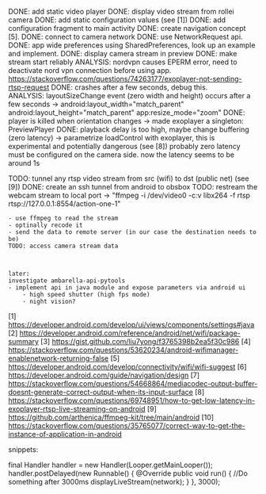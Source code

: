 DONE: add static video player
DONE: display video stream from rollei camera
    DONE: add static configuration values (see [1])
    DONE: add configuration fragment to main activity 
    DONE: create navigation concept [5].
    DONE: connect to camera network
    DONE: use NetworkRequest api.
    DONE: app wide preferences using SharedPreferences, look up an example and implement.
    DONE: display camera stream in preview
        DONE: make stream start reliably
            ANALYSIS: nordvpn causes EPERM error, need to deactivate nord vpn connection before using app.
            https://stackoverflow.com/questions/74263177/exoplayer-not-sending-rtsp-request
        DONE: crashes after a few seconds, debug this.        
            ANALYSIS: layoutSizeChange event (zero width and height) occurs after a few seconds
            ->
                android:layout_width="match_parent"
                android:layout_height="match_parent"
                app:resize_mode="zoom"
        DONE: player is killed when orientation changes
            -> made exoplayer a singleton: PreviewPlayer
        DONE: playback delay is too high, maybe change buffering (zero latency)
            -> parametrize loadControl with exoplayer, this is experimental and potentially dangerous (see [8])
            probably zero latency must be configured on the camera side. now the latency seems to be around 1s

TODO: tunnel any rtsp video stream from src (wifi) to dst (public net) (see [9])
    DONE: create an ssh tunnel from android to obsbox
    TODO: restream the webcam stream to local port
        -> "ffmpeg -i /dev/video0 -c:v libx264 -f rtsp rtsp://127.0.0.1:8554/action-one-1"
    
    - use ffmpeg to read the stream
    - optinally recode it   
    - send the data to remote server (in our case the destination needs to be)
    TODO: access camera stream data
    
    

    later:
    investigate ambarella-api-pytools
    - implement api in java module and expose parameters via android ui
        - high speed shutter (high fps mode)
        - night vision?

[1] https://developer.android.com/develop/ui/views/components/settings#java
[2] https://developer.android.com/reference/android/net/wifi/package-summary
[3] https://gist.github.com/liu7yong/f3765398b2ea5f30c986
[4] https://stackoverflow.com/questions/53620234/android-wifimanager-enablenetwork-returning-false
[5] https://developer.android.com/develop/connectivity/wifi/wifi-suggest
[6] https://developer.android.com/guide/navigation/design
[7] https://stackoverflow.com/questions/54668864/mediacodec-output-buffer-doesnt-generate-correct-output-when-its-input-surface
[8] https://stackoverflow.com/questions/69748951/how-to-get-low-latency-in-exoplayer-rtsp-live-streaming-on-android
[9] https://github.com/arthenica/ffmpeg-kit/tree/main/android
[10] https://stackoverflow.com/questions/35765077/correct-way-to-get-the-instance-of-application-in-android

snippets:

final Handler handler = new Handler(Looper.getMainLooper());
handler.postDelayed(new Runnable() {
    @Override
    public void run() {
        //Do something after 3000ms
        displayLiveStream(network);
    }
}, 3000);

